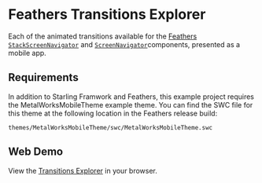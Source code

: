 # Feathers Transitions Explorer

Each of the animated transitions available for the [Feathers](http://feathersui.com/) [`StackScreenNavigator`](http://feathersui.com/help/stack-screen-navigator.html) and [`ScreenNavigator`](http://feathersui.com/help/screen-navigator.html)components, presented as a mobile app.

## Requirements

In addition to Starling Framwork and Feathers, this example project requires the MetalWorksMobileTheme example theme. You can find the SWC file for this theme at the following location in the Feathers release build:

	themes/MetalWorksMobileTheme/swc/MetalWorksMobileTheme.swc

## Web Demo

View the [Transitions Explorer](http://feathersui.com/examples/transitions-explorer/) in your browser.